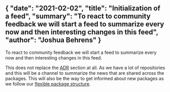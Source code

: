 {
    "date": "2021-02-02",
    "title": "Initialization of a feed",
    "summary": "To react to community feedback we will start a feed to summarize every now and then interesting changes in this feed",
    "author": "Joshua Behrens"
}
---
To react to community feedback we will start a feed to summarize every now and then interesting changes in this feed.

This does not replace the [ADR](https://connect.heptacom.de/#/adr/2020-08-10-architecture-decision-records) section at all.
As we have a lot of repositories and this will be a channel to summarize the news that are shared across the packages.
This will also be the way to get informed about new packages as we follow our [flexible package structure](https://connect.heptacom.de/#/general-resources/002-package-structure). 
